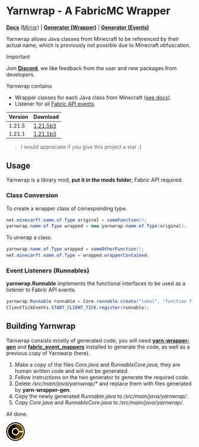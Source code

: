# Yarnwrap - A FabricMC Wrapper

[**Docs**](https://yarnwrap.siri.ws) ([Mirror](https://fabriccore.github.io/yarnwrap/)) | [**Generator (Wrapper)**](https://github.com/FabricCore/yarn-wrapper-gen) | [**Generator (Events)**](https://github.com/FabricCore/fabric_event_mappers)

Yarnwrap allows Java classes from Minecraft to be referenced by their actual name, which is previously not possible due to Minecraft obfuscation.

> [!IMPORTANT]
> Join [**Discord**](https://discord.gg/WAR9aKVFQJ), we like feedback from the user and new packages from developers.

Yarnwrap contains

- Wrapper classes for each Java class from Minecraft ([see docs](https://fabriccore.github.io/yarnwrap/)).
- Listener for all [Fabric API events](https://wiki.fabricmc.net/tutorial:event_index).

| Version | Download                                                                                            |
| ------- | --------------------------------------------------------------------------------------------------- |
| 1.21.5  | [1.21.5b3](https://github.com/FabricCore/yarnwrap/releases/download/b3/yarnwrap-1_21_5b3.jar) |
| 1.21.1  | [1.21.1b3](https://github.com/FabricCore/yarnwrap/releases/download/b3/yarnwrap-1_21_1b3.jar) |

> I would appreciate if you give this project a star :)

## Usage

Yarnwrap is a library mod, **put it in the mods folder**, Fabric API required.

### Class Conversion

To create a wrapper class of corresponding type.

```java
net.minecarft.name.of.Type original = someFunction();
yarnwrap.name.of.Type wrapped = new yarnwrap.name.of.Type(original);
```

To unwrap a class.

```java
yarnwrap.name.of.Type wrapped = someOtherFunction();
net.minecarft.name.of.Type = wrapped.wrapperContained;
```

### Event Listeners (Runnables)

**yarnwrap.Runnable** implements the functional interfaces to be used as a listener to Fabric API events.

```java
yarnwrap.Runnable runnable = Core.runnable.create("label", "function f() { ... }");
ClientTickEvents.START_CLIENT_TICK.register(runnable);
```

## Building Yarnwrap

Yarnwrap consists mostly of generated code, you will need [**yarn-wrapper-gen**](https://github.com/FabricCore/yarn-wrapper-gen) and [**fabric_event_mappers**](https://github.com/FabricCore/fabric_event_mappers) installed to generate the code, as well as a previous copy of Yarnwarp (here).

1. Make a copy of the files *Core.java* and *RunnableCore.java*, they are human written code and will not be generated.
2. Follow instructions on the two generator to generate the required code.
3. Delete */src/main/java/yarnwrap/\** and replace them with files generated by **yarn-wrapper-gen**.
4. Copy the newly generated *Runnable.java* to */src/main/java/yarnwrap/*.
5. Copy *Core.java* and *RunnableCore.java* to */src/main/java/yarnwrap/*.

All done.

<img src="./src/main/resources/assets/template/icon.png" width=50px>
